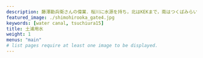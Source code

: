 ```yaml
---
description: 藤澤勘兵衛さんの偉業．桜川に水源を持ち，北はKEKまで，南はつくばみらい市まで，水田・畑作両方の灌漑を支えている．
featured_image: ./shimohirooka_gate4.jpg
keywords: [water canal, tsuchiura15]
title: 土浦用水
weight: 1
menus: "main"
# list pages require at least one image to be displayed.
---
```

